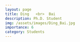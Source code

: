 ```yaml
---
layout: page
title: Ding   <br>  Bai
description: Ph.D. Student
img: /assets/images/Ding_Bai.jpg
importance: 6
category: Students
---
```

